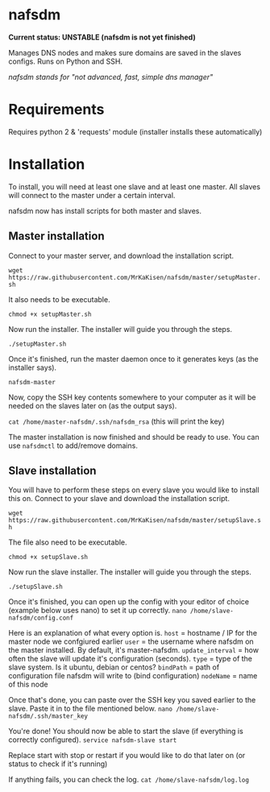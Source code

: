 # nafsdm
**Current status: UNSTABLE (nafsdm is not yet finished)**

Manages DNS nodes and makes sure domains are saved in the slaves configs. Runs on Python and SSH.

*nafsdm stands for "not advanced, fast, simple dns manager"*

# Requirements
Requires python 2 & 'requests' module (installer installs these automatically)

# Installation
To install, you will need at least one slave and at least one master. All slaves will connect to the master under a certain interval.

nafsdm now has install scripts for both master and slaves.

## Master installation
Connect to your master server, and download the installation script.

`wget https://raw.githubusercontent.com/MrKaKisen/nafsdm/master/setupMaster.sh`

It also needs to be executable.

`chmod +x setupMaster.sh`

Now run the installer. The installer will guide you through the steps.

`./setupMaster.sh`

Once it's finished, run the master daemon once to it generates keys (as the installer says).

`nafsdm-master`

Now, copy the SSH key contents somewhere to your computer as it will be needed on the slaves later on (as the output says).

`cat /home/master-nafsdm/.ssh/nafsdm_rsa` (this will print the key)

The master installation is now finished and should be ready to use. You can use `nafsdmctl` to add/remove domains.

## Slave installation
You will have to perform these steps on every slave you would like to install this on.
Connect to your slave and download the installation script.

`wget https://raw.githubusercontent.com/MrKaKisen/nafsdm/master/setupSlave.sh`

The file also need to be executable.

`chmod +x setupSlave.sh`

Now run the slave installer. The installer will guide you through the steps.

`./setupSlave.sh`

Once it's finished, you can open up the config with your editor of choice (example below uses nano) to set it up correctly.
`nano /home/slave-nafsdm/config.conf`

Here is an explanation of what every option is.
`host` = hostname / IP for the master node we confgiured earlier
`user` = the username where nafsdm on the master installed. By default, it's master-nafsdm.
`update_interval` = how often the slave will update it's configuration (seconds).
`type` = type of the slave system. Is it ubuntu, debian or centos?
`bindPath` = path of configuration file nafsdm will write to (bind configuration)
`nodeName` = name of this node

Once that's done, you can paste over the SSH key you saved earlier to the slave. Paste it in to the file mentioned below.
`nano /home/slave-nafsdm/.ssh/master_key`

You're done! You should now be able to start the slave (if everything is correctly configured).
`service nafsdm-slave start`

Replace start with stop or restart if you would like to do that later on (or status to check if it's running)

If anything fails, you can check the log.
`cat /home/slave-nafsdm/log.log`
